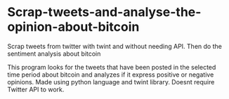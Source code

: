 # Scrap-tweets-and-analyse-the-opinion-about-bitcoin
Scrap tweets from twitter with twint and without needing API. Then do the sentiment analysis about bitcoin

This program looks for the tweets that have been posted in the selected time period about bitcoin and analyzes if it express positive or negative opinions.
Made using python language and twint library. Doesnt require Twitter API to work.
